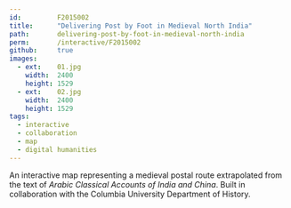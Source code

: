```yaml
---
id:         F2015002
title:      "Delivering Post by Foot in Medieval North India"
path:       delivering-post-by-foot-in-medieval-north-india
perm:       /interactive/F2015002
github:     true
images:
  - ext:    01.jpg
    width:  2400
    height: 1529
  - ext:    02.jpg
    width:  2400
    height: 1529
tags:
  - interactive
  - collaboration
  - map
  - digital humanities
---
```

An interactive map representing a medieval postal route extrapolated from the text of _Arabic Classical Accounts of India and China_. Built in collaboration with the Columbia University Department of History. 
